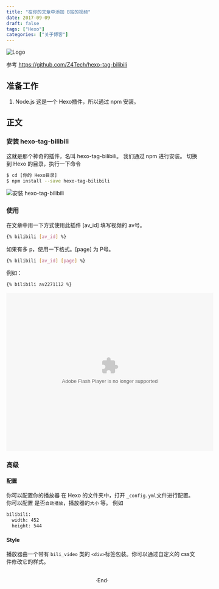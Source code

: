 ```yaml
---
title: "在你的文章中添加 B站的视频"
date: 2017-09-09
draft: false
tags: ["Hexo"]
categories: ["关于博客"]
---
```


<img src="https://mogeko.github.io/images/005/logo.png"  alt="Logo"  style="border:0" />

参考 <https://github.com/Z4Tech/hexo-tag-bilibili>

<!-- more -->

## 准备工作

1. Node.js 这是一个 Hexo插件，所以通过 npm 安装。

## 正文

### 安装 hexo-tag-bilibili

这就是那个神奇的插件，名叫 hexo-tag-bilibili。
我们通过 npm 进行安装。
切换到 Hexo 的目录，执行一下命令

```bash
$ cd [你的 Hexo目录]
$ npm install --save hexo-tag-bilibili
```

<img alt="安装 hexo-tag-bilibili" src="https://mogeko.github.io/images/005/install_hexo-tag-bilibili.png">

### 使用

在文章中用一下方式使用此插件
[av_id] 填写视频的 av号。

```bash
{% bilibili [av_id] %}
```

如果有多 p，使用一下格式。[page] 为 P号。

```bash
{% bilibili [av_id] [page] %}
```

例如：

```bash
{% bilibili av2271112 %}
```

<embed height="415" width="544" quality="high" allowfullscreen="true" type="application/x-shockwave-flash" src="//static.hdslb.com/miniloader.swf" flashvars="aid=2271112&amp;p=1">

### 高级

#### 配置

你可以配置你的播放器
在 Hexo 的文件夹中，打开 `_config.yml`文件进行配置。
你可以配置 是否`自动播放`，播放器的`大小` 等。
例如

```bash
bilibili:
  width: 452
  height: 544
```

#### Style

播放器由一个带有 `bili_video` 类的 `<div>`标签包装。你可以通过自定义的 css文件修改它的样式。



<br>

<center>  ·End·  </center>
